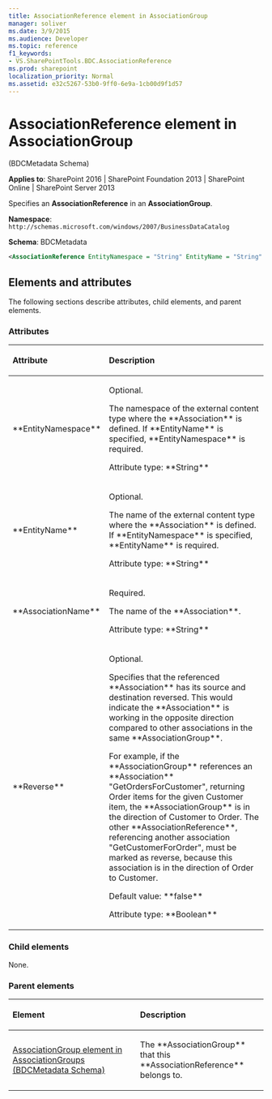 ```yaml
---
title: AssociationReference element in AssociationGroup
manager: soliver
ms.date: 3/9/2015
ms.audience: Developer
ms.topic: reference
f1_keywords:
- VS.SharePointTools.BDC.AssociationReference
ms.prod: sharepoint
localization_priority: Normal
ms.assetid: e32c5267-53b0-9ff0-6e9a-1cb00d9f1d57
---
```


# AssociationReference element in AssociationGroup 

(BDCMetadata Schema)

**Applies to**: SharePoint 2016 | SharePoint Foundation 2013 | SharePoint Online | SharePoint Server 2013

Specifies an **AssociationReference** in an **AssociationGroup**.

**Namespace**: `http://schemas.microsoft.com/windows/2007/BusinessDataCatalog`

**Schema**: BDCMetadata

```XML
<AssociationReference EntityNamespace = "String" EntityName = "String" AssociationName = "String" Reverse = "Boolean"> </AssociationReference>
```

## Elements and attributes

The following sections describe attributes, child elements, and parent elements.

### Attributes

<table>
<colgroup>
<col width="20%" />
<col width="80%" />
</colgroup>
<thead>
<tr class="header">
<th align="left"><p>Attribute</p></th>
<th align="left"><p>Description</p></th>
</tr>
</thead>
<tbody>
<tr class="odd">
<td align="left"><p>**EntityNamespace**</p></td>
<td align="left"><p>Optional.</p>
<p>The namespace of the external content type where the **Association** is defined. If **EntityName** is specified, **EntityNamespace** is required.</p>
<p>Attribute type: **String**</p></td>
</tr>
<tr class="even">
<td align="left"><p>**EntityName**</p></td>
<td align="left"><p>Optional.</p>
<p>The name of the external content type where the **Association** is defined. If **EntityNamespace** is specified, **EntityName** is required.</p>
<p>Attribute type: **String**</p></td>
</tr>
<tr class="odd">
<td align="left"><p>**AssociationName**</p></td>
<td align="left"><p>Required.</p>
<p>The name of the **Association**.</p>
<p>Attribute type: **String**</p></td>
</tr>
<tr class="even">
<td align="left"><p>**Reverse**</p></td>
<td align="left"><p>Optional.</p>
<p>Specifies that the referenced **Association** has its source and destination reversed. This would indicate the **Association** is working in the opposite direction compared to other associations in the same **AssociationGroup**.</p><p>For example, if the **AssociationGroup** references an **Association** "GetOrdersForCustomer", returning Order items for the given Customer item, the **AssociationGroup** is in the direction of Customer to Order. The other **AssociationReference**, referencing another association "GetCustomerForOrder", must be marked as reverse, because this association is in the direction of Order to Customer.</p>
<p>Default value: **false**</p>
<p>Attribute type: **Boolean**</p></td>
</tr>
</tbody>
</table>

### Child elements

None.

### Parent elements

<table>
<colgroup>
<col width="50%" />
<col width="50%" />
</colgroup>
<thead>
<tr class="header">
<th align="left"><p>Element</p></th>
<th align="left"><p>Description</p></th>
</tr>
</thead>
<tbody>
<tr class="odd">
<td align="left"><p><span sdata="link"><a href="associationgroup-element-in-associationgroups-bdcmetadata-schema.md">AssociationGroup element in AssociationGroups (BDCMetadata Schema)</a></span></p></td>
<td align="left"><p>The **AssociationGroup** that this **AssociationReference** belongs to.</p></td>
</tr>
</tbody>
</table>








